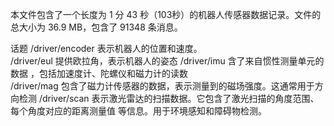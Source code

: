 本文件包含了一个长度为 1 分 43 秒（103秒）的机器人传感器数据记录。文件的总大小为 36.9 MB，包含了 91348 条消息。

话题
/driver/encoder    表示机器人的位置和速度。   
/driver/eul        提供欧拉角，表示机器人的姿态
/driver/imu        含了来自惯性测量单元的数据 ，包括加速度计、陀螺仪和磁力计的读数      
/driver/mag        包含了磁力计传感器的数据，表示测量到的磁场强度。这通常用于方向检测
/driver/scan       表示激光雷达的扫描数据。它包含了激光扫描的角度范围、每个角度对应的距离测量值
                   等信息。用于环境感知和障碍物检测。
